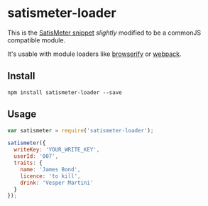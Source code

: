 # satismeter-loader

This is the [SatisMeter snippet](https://www.satismeter.com) *slightly* modified to be a commonJS compatible module.

It's usable with module loaders like [browserify](http://browserify.org/) or [webpack](http://webpack.github.io/docs/).

## Install

```shell
npm install satismeter-loader --save
```

## Usage

```js
var satismeter = require('satismeter-loader');

satismeter({
  writeKey: 'YOUR_WRITE_KEY',
  userId: '007',
  traits: {
    name: 'James Bond',
    licence: 'to kill',
    drink: 'Vesper Martini'
  }
});
```
